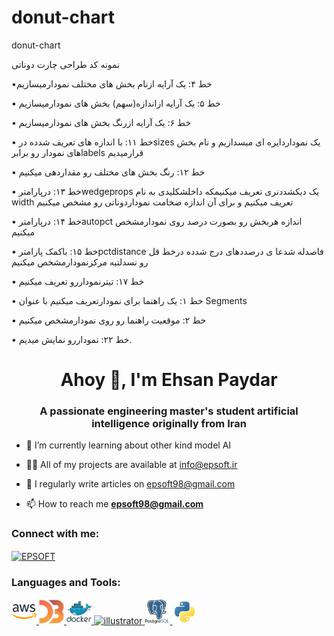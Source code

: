 # donut-chart
donut-chart

نمونه کد طراحی چارت دوناتی

•خط ۴: یک آرایه ازنام بخش های مختلف نمودارمیسازیم

• خط ۵: یک آرایه ازاندازه(سهم) بخش های نمودارمیسازیم

• خط ۶: یک آرایه ازرنگ بخش های نمودارمیسازیم

• خط ۱۱: با اندازه های تعریف شدده درsizes یک نموداردایره ای میسدازیم و نام بخش های نمودار رو برابرlabels قرارمیدیم

• خط ۱۲: رنگ بخش های مختلف رو مقداردهی میکنیم

• خط ۱۳: درپارامترwedgeprops یک دیکشددنری تعریف میکنیمکه داخلشکلیدی به نام width تعریف میکنیم و برای آن اندازه ضخامت نموداردوناتی رو مشخص میکنیم

• خط ۱۴: درپارامترautopct اندازه هربخش رو بصورت درصد روی نمودارمشخص میکنیم

• خط ۱۵: باکمک پارامترpctdistance فاصدله شدعا ی درصددهای درج شدده درخط قل رو نسدلتبه مرکزنمودارمشخص میکنیم

• خط ۱۷: تیترنموداررو تعریف میکنیم

• خط ۱: یک راهنما برای نمودارتعریف میکنیم با عنوان Segments 

• خط ۲: موقعیت راهنما رو روی نمودارمشخص میکنیم

• خط ۲۲: نموداررو نمایش میدیم.

<h1 align="center">Ahoy 👋, I'm Ehsan Paydar </h1>
<h3 align="center">A passionate engineering master's student artificial intelligence originally from Iran </h3>

- 🌱 I’m currently learning about other kind model AI

- 👨‍💻 All of my projects are available at [info@epsoft.ir](info@epsoft.ir)

- 📝 I regularly write articles on [epsoft98@gmail.com](epsoft98@gmail.com)

- 📫 How to reach me **epsoft98@gmail.com**

<h3 align="left">Connect with me:</h3>
<p align="left">
<a href="https://instagram.com/epsoft" target="blank"><img align="center" src="https://raw.githubusercontent.com/rahuldkjain/github-profile-readme-generator/master/src/images/icons/Social/instagram.svg" alt="EPSOFT" height="30" width="40" /></a>
</p>

<h3 align="left">Languages and Tools:</h3>
<p align="left"> <a href="https://aws.amazon.com" target="_blank" rel="noreferrer"> <img src="https://raw.githubusercontent.com/devicons/devicon/master/icons/amazonwebservices/amazonwebservices-original-wordmark.svg" alt="aws" width="40" height="40"/> </a> <a href="https://d3js.org/" target="_blank" rel="noreferrer"> <img src="https://raw.githubusercontent.com/devicons/devicon/master/icons/d3js/d3js-original.svg" alt="d3js" width="40" height="40"/> </a> <a href="https://www.docker.com/" target="_blank" rel="noreferrer"> <img src="https://raw.githubusercontent.com/devicons/devicon/master/icons/docker/docker-original-wordmark.svg" alt="docker" width="40" height="40"/> </a> <a href="https://www.adobe.com/in/products/illustrator.html" target="_blank" rel="noreferrer"> <img src="https://www.vectorlogo.zone/logos/adobe_illustrator/adobe_illustrator-icon.svg" alt="illustrator" width="40" height="40"/> </a> <a href="https://www.postgresql.org" target="_blank" rel="noreferrer"> <img src="https://raw.githubusercontent.com/devicons/devicon/master/icons/postgresql/postgresql-original-wordmark.svg" alt="postgresql" width="40" height="40"/> </a> <a href="https://www.python.org" target="_blank" rel="noreferrer"> <img src="https://raw.githubusercontent.com/devicons/devicon/master/icons/python/python-original.svg" alt="python" width="40" height="40"/> </a> </p>
